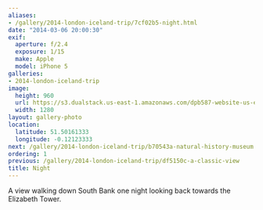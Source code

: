 ```yaml
---
aliases:
- /gallery/2014-london-iceland-trip/7cf02b5-night.html
date: "2014-03-06 20:00:30"
exif:
  aperture: f/2.4
  exposure: 1/15
  make: Apple
  model: iPhone 5
galleries:
- 2014-london-iceland-trip
image:
  height: 960
  url: https://s3.dualstack.us-east-1.amazonaws.com/dpb587-website-us-east-1/asset/gallery/2014-london-iceland-trip/7cf02b5-night~1280.jpg
  width: 1280
layout: gallery-photo
location:
  latitude: 51.50161333
  longitude: -0.12123333
next: /gallery/2014-london-iceland-trip/b70543a-natural-history-museum
ordering: 1
previous: /gallery/2014-london-iceland-trip/df5150c-a-classic-view
title: Night
---
```


A view walking down South Bank one night looking back towards the Elizabeth Tower.
